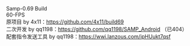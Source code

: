 Samp-0.69 Build <br>
60-FPS <br>
原项目 by 4x11：https://github.com/4x11/build69 <br>
二次开发 by qq1198：https://github.com/qq1198/SAMP_Android （已404） <br>
配套指令发送工具 by qq1198：https://wwi.lanzous.com/ipHUukt7qsf <br>


